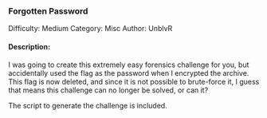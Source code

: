 ### Forgotten Password

Difficulty: Medium
Category: Misc
Author: UnblvR

#### Description:

I was going to create this extremely easy forensics challenge for you, but accidentally used the flag as the password when I encrypted the archive. This flag is now deleted, and since it is not possible to brute-force it, I guess that means this challenge can no longer be solved, or can it?

The script to generate the challenge is included.